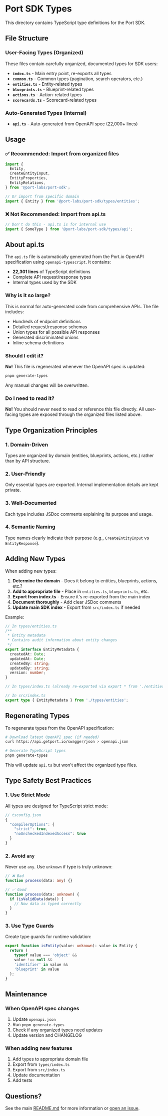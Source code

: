 # Port SDK Types

This directory contains TypeScript type definitions for the Port SDK.

## File Structure

### User-Facing Types (Organized)

These files contain carefully organized, documented types for SDK users:

- **`index.ts`** - Main entry point, re-exports all types
- **`common.ts`** - Common types (pagination, search operators, etc.)
- **`entities.ts`** - Entity-related types
- **`blueprints.ts`** - Blueprint-related types
- **`actions.ts`** - Action-related types
- **`scorecards.ts`** - Scorecard-related types

### Auto-Generated Types (Internal)

- **`api.ts`** - Auto-generated from OpenAPI spec (22,000+ lines)

## Usage

### ✅ Recommended: Import from organized files

```typescript
import {
  Entity,
  CreateEntityInput,
  EntityProperties,
  EntityRelations,
} from '@port-labs/port-sdk';

// Or import from specific domain
import { Entity } from '@port-labs/port-sdk/types/entities';
```

### ❌ Not Recommended: Import from api.ts

```typescript
// Don't do this - api.ts is for internal use
import { SomeType } from '@port-labs/port-sdk/types/api';
```

## About api.ts

The `api.ts` file is automatically generated from the Port.io OpenAPI specification using `openapi-typescript`. It contains:

- **22,301 lines** of TypeScript definitions
- Complete API request/response types
- Internal types used by the SDK

### Why is it so large?

This is normal for auto-generated code from comprehensive APIs. The file includes:
- Hundreds of endpoint definitions
- Detailed request/response schemas
- Union types for all possible API responses
- Generated discriminated unions
- Inline schema definitions

### Should I edit it?

**No!** This file is regenerated whenever the OpenAPI spec is updated:

```bash
pnpm generate-types
```

Any manual changes will be overwritten.

### Do I need to read it?

**No!** You should never need to read or reference this file directly. All user-facing types are exposed through the organized files listed above.

## Type Organization Principles

### 1. Domain-Driven

Types are organized by domain (entities, blueprints, actions, etc.) rather than by API structure.

### 2. User-Friendly

Only essential types are exported. Internal implementation details are kept private.

### 3. Well-Documented

Each type includes JSDoc comments explaining its purpose and usage.

### 4. Semantic Naming

Type names clearly indicate their purpose (e.g., `CreateEntityInput` vs `EntityResponse`).

## Adding New Types

When adding new types:

1. **Determine the domain** - Does it belong to entities, blueprints, actions, etc.?
2. **Add to appropriate file** - Place in `entities.ts`, `blueprints.ts`, etc.
3. **Export from index.ts** - Ensure it's re-exported from the main index
4. **Document thoroughly** - Add clear JSDoc comments
5. **Update main SDK index** - Export from `src/index.ts` if needed

Example:

```typescript
// In types/entities.ts
/**
 * Entity metadata
 * Contains audit information about entity changes
 */
export interface EntityMetadata {
  createdAt: Date;
  updatedAt: Date;
  createdBy: string;
  updatedBy: string;
  version: number;
}

// In types/index.ts (already re-exported via export * from './entities')

// In src/index.ts
export type { EntityMetadata } from './types/entities';
```

## Regenerating Types

To regenerate types from the OpenAPI specification:

```bash
# Download latest OpenAPI spec (if needed)
curl https://api.getport.io/swagger/json > openapi.json

# Generate TypeScript types
pnpm generate-types
```

This will update `api.ts` but won't affect the organized type files.

## Type Safety Best Practices

### 1. Use Strict Mode

All types are designed for TypeScript strict mode:

```typescript
// tsconfig.json
{
  "compilerOptions": {
    "strict": true,
    "noUncheckedIndexedAccess": true
  }
}
```

### 2. Avoid `any`

Never use `any`. Use `unknown` if type is truly unknown:

```typescript
// ❌ Bad
function process(data: any) {}

// ✅ Good
function process(data: unknown) {
  if (isValidData(data)) {
    // Now data is typed correctly
  }
}
```

### 3. Use Type Guards

Create type guards for runtime validation:

```typescript
export function isEntity(value: unknown): value is Entity {
  return (
    typeof value === 'object' &&
    value !== null &&
    'identifier' in value &&
    'blueprint' in value
  );
}
```

## Maintenance

### When OpenAPI spec changes

1. Update `openapi.json`
2. Run `pnpm generate-types`
3. Check if any organized types need updates
4. Update version and CHANGELOG

### When adding new features

1. Add types to appropriate domain file
2. Export from `types/index.ts`
3. Export from `src/index.ts`
4. Update documentation
5. Add tests

## Questions?

See the main [README.md](../../README.md) for more information or [open an issue](https://github.com/port-labs/port-sdk/issues).

